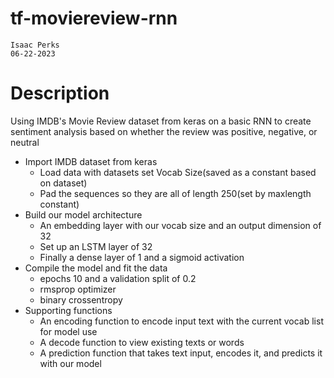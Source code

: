 # tf-moviereview-rnn
    Isaac Perks
    06-22-2023

# Description

Using IMDB's Movie Review dataset from keras on a basic RNN to create sentiment analysis based on whether the review was positive, negative, or neutral

- Import IMDB dataset from keras
    - Load data with datasets set Vocab Size(saved as a constant based on dataset)
    - Pad the sequences so they are all of length 250(set by maxlength constant)
- Build our model architecture
    - An embedding layer with our vocab size and an output dimension of 32
    - Set up an LSTM layer of 32
    - Finally a dense layer of 1 and a sigmoid activation
- Compile the model and fit the data
    - epochs 10 and a validation split of 0.2
    - rmsprop optimizer
    - binary crossentropy
- Supporting functions
    - An encoding function to encode input text with the current vocab list for model use
    - A decode function to view existing texts or words
    - A prediction function that takes text input, encodes it, and predicts it with our model